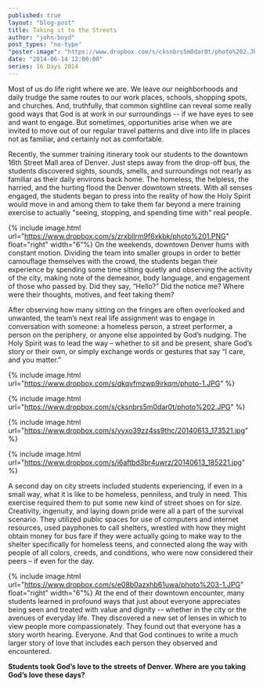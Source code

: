 ```yaml
---
published: true
layout: "blog-post"
title: Taking it to the Streets
author: "john-boyd"
post_types: "no-type"
"poster-image": "https://www.dropbox.com/s/cksnbrs5m0dar0t/photo%202.JPG"
date: "2014-06-14 12:00:00"
series: 16 Days 2014
---
```


Most of us do life right where we are.  We leave our neighborhoods and daily trudge the same routes to our work places, schools, shopping spots, and churches.  And, truthfully, that common sightline can reveal some really good ways that God is at work in our surroundings -- if we have eyes to see and want to engage.  But sometimes, opportunities arise when we are invited to move out of our regular travel patterns and dive into life in places not as familiar, and certainly not as comfortable.
 
Recently, the summer training itinerary took our students to the downtown 16th Street Mall area of Denver.  Just steps away from the drop-off bus, the students discovered sights, sounds, smells, and surroundings not nearly as familiar as their daily environs back home.  The homeless, the helpless, the harried, and the hurting flood the Denver downtown streets.  With all senses engaged, the students began to press into the reality of how the Holy Spirit would move in and among them to take them far beyond a mere training exercise to actually "seeing, stopping, and spending time with" real people.
 
{% include image.html url="https://www.dropbox.com/s/zrxbllrm9f6xkbk/photo%201.PNG" float="right" width="6"%} On the weekends, downtown Denver hums with constant motion.  Dividing the team into smaller groups in order to better camouflage themselves with the crowd, the students began their experience by spending some time sitting quietly and observing the activity of the city, making note of the demeanor, body language, and engagement of those who passed by.  Did they say, “Hello?”  Did the notice me?  Where were their thoughts,   motives, and feet taking them?  

After observing how many sitting on the fringes are often overlooked and unwanted, the team’s next real life assignment was to engage in conversation with someone: a homeless person, a street performer, a person on the periphery, or anyone else appointed by God’s nudging.  The Holy Spirit was to lead the way – whether to sit and be present, share God’s story or their own, or simply exchange words or gestures that say “I care, and you matter.” 

{% include image.html url="https://www.dropbox.com/s/qkqvfmzwp9irkqm/photo-1.JPG" %}

{% include image.html url="https://www.dropbox.com/s/cksnbrs5m0dar0t/photo%202.JPG" %}

{% include image.html url="https://www.dropbox.com/s/yyxo39zz4ss9thc/20140613_173521.jpg" %}

{% include image.html url="https://www.dropbox.com/s/i6aftbd3br4uwrz/20140613_185221.jpg" %}
 
A second day on city streets included students experiencing, if even in a small way, what it is like to be homeless, penniless, and truly in need.  This exercise required them to put some new kind of street shoes on for size.  Creativity, ingenuity, and laying down pride were all a part of the survival scenario.  They utilized public spaces for use of computers and internet resources, used payphones to call shelters, wrestled with how they might obtain money for bus fare if they were actually going to make way to the shelter specifically for homeless teens, and connected along the way with people of all colors, creeds, and conditions, who were now considered their peers – if even for the day.  
 
{% include image.html url="https://www.dropbox.com/s/e08b0azxhb61uwa/photo%203-1.JPG" float="right" width="6"%} At the end of their downtown encounter, many students learned in profound ways that just about everyone appreciates being seen and treated with value and dignity -- whether in the city or the avenues of everyday life.  They discovered a new set of lenses in which to view people more compassionately.  They found out that everyone has a story worth hearing.  Everyone.  And that God continues to write a much larger story of love that includes each person they observed and encountered. 

**Students took God’s love to the streets of Denver.  Where are you taking God’s love these days?**